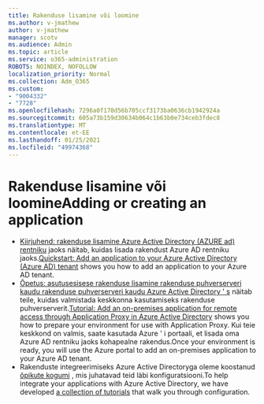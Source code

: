 ```yaml
---
title: Rakenduse lisamine või loomine
ms.author: v-jmathew
author: v-jmathew
manager: scotv
ms.audience: Admin
ms.topic: article
ms.service: o365-administration
ROBOTS: NOINDEX, NOFOLLOW
localization_priority: Normal
ms.collection: Adm_O365
ms.custom:
- "9004332"
- "7728"
ms.openlocfilehash: 7296a0f170d56b705ccf3173ba0636cb1942924a
ms.sourcegitcommit: 605a73b159d30634b064c1b63b0e734ceb3fdec8
ms.translationtype: MT
ms.contentlocale: et-EE
ms.lasthandoff: 01/25/2021
ms.locfileid: "49974368"
---
```

# <a name="adding-or-creating-an-application"></a><span data-ttu-id="da34a-102">Rakenduse lisamine või loomine</span><span class="sxs-lookup"><span data-stu-id="da34a-102">Adding or creating an application</span></span>

- <span data-ttu-id="da34a-103">[Kiirjuhend: rakenduse lisamine Azure Active Directory (AZURE ad) rentniku](https://docs.microsoft.com/azure/active-directory/manage-apps/add-application-portal) jaoks näitab, kuidas lisada rakendust Azure AD rentniku jaoks.</span><span class="sxs-lookup"><span data-stu-id="da34a-103">[Quickstart: Add an application to your Azure Active Directory (Azure AD) tenant](https://docs.microsoft.com/azure/active-directory/manage-apps/add-application-portal) shows you how to add an application to your Azure AD tenant.</span></span>
- <span data-ttu-id="da34a-104">[Õpetus: asutusesisese rakenduse lisamine rakenduse puhverserveri kaudu rakenduse puhverserveri kaudu Azure Active Directory ' s](https://docs.microsoft.com/azure/active-directory/manage-apps/application-proxy-add-on-premises-application) näitab teile, kuidas valmistada keskkonna kasutamiseks rakenduse puhverserverit.</span><span class="sxs-lookup"><span data-stu-id="da34a-104">[Tutorial: Add an on-premises application for remote access through Application Proxy in Azure Active Directory](https://docs.microsoft.com/azure/active-directory/manage-apps/application-proxy-add-on-premises-application) shows you how to prepare your environment for use with Application Proxy.</span></span> <span data-ttu-id="da34a-105">Kui teie keskkond on valmis, saate kasutada Azure ' i portaali, et lisada oma Azure AD rentniku jaoks kohapealne rakendus.</span><span class="sxs-lookup"><span data-stu-id="da34a-105">Once your environment is ready, you will use the Azure portal to add an on-premises application to your Azure AD tenant.</span></span>
- <span data-ttu-id="da34a-106">Rakenduste integreerimiseks Azure Active Directoryga oleme koostanud [õpikute kogumi](https://docs.microsoft.com/azure/active-directory/saas-apps/tutorial-list) , mis juhatavad teid läbi konfiguratsiooni.</span><span class="sxs-lookup"><span data-stu-id="da34a-106">To help integrate your applications with Azure Active Directory, we have developed [a collection of tutorials](https://docs.microsoft.com/azure/active-directory/saas-apps/tutorial-list) that walk you through configuration.</span></span>
